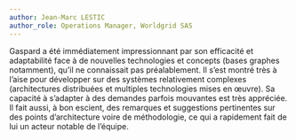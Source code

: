 ```yaml
---
author: Jean-Marc LESTIC
author_role: Operations Manager, Worldgrid SAS
---
```


Gaspard a été immédiatement impressionnant par son efficacité et adaptabilité face à de nouvelles technologies et concepts (bases graphes notamment), qu’il ne connaissait pas préalablement.
Il s’est montré très à l’aise pour développer sur des systèmes relativement complexes (architectures distribuées et multiples technologies mises en œuvre).
Sa capacité à s’adapter à des demandes parfois mouvantes est très appréciée. Il fait aussi, à bon escient, des remarques et suggestions pertinentes sur des points d’architecture voire de méthodologie, ce qui a rapidement fait de lui un acteur notable de l’équipe.
